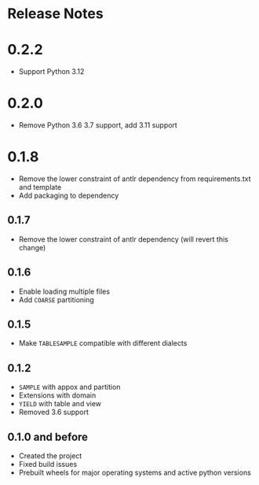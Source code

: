# Release Notes

# 0.2.2

* Support Python 3.12

# 0.2.0

* Remove Python 3.6 3.7 support, add 3.11 support

# 0.1.8

* Remove the lower constraint of antlr dependency from requirements.txt and template
* Add packaging to dependency

## 0.1.7

* Remove the lower constraint of antlr dependency (will revert this change)

## 0.1.6

* Enable loading multiple files
* Add `COARSE` partitioning

## 0.1.5

* Make `TABLESAMPLE` compatible with different dialects

## 0.1.2

* `SAMPLE` with appox and partition
* Extensions with domain
* `YIELD` with table and view
* Removed 3.6 support

## 0.1.0 and before

* Created the project
* Fixed build issues
* Prebuilt wheels for major operating systems and active python versions
